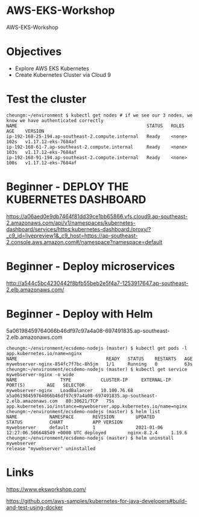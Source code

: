 # AWS-EKS-Workshop
AWS-EKS-Workshop

# Objectives
- Explore AWS EKS Kubernetes
- Create Kubernetes Cluster via Cloud 9

# Test the cluster
```
cheungm:~/environment $ kubectl get nodes # if we see our 3 nodes, we know we have authenticated correctly
NAME                                                STATUS   ROLES    AGE    VERSION
ip-192-168-25-194.ap-southeast-2.compute.internal   Ready    <none>   102s   v1.17.12-eks-7684af
ip-192-168-61-7.ap-southeast-2.compute.internal     Ready    <none>   103s   v1.17.12-eks-7684af
ip-192-168-91-194.ap-southeast-2.compute.internal   Ready    <none>   100s   v1.17.12-eks-7684af
```
# Beginner - DEPLOY THE KUBERNETES DASHBOARD

https://a06aed0e9db7464f81dd39ce1bb65866.vfs.cloud9.ap-southeast-2.amazonaws.com/api/v1/namespaces/kubernetes-dashboard/services/https:kubernetes-dashboard:/proxy/?_c9_id=livepreview1&_c9_host=https://ap-southeast-2.console.aws.amazon.com#/namespace?namespace=default

# Beginner - Deploy microservices

http://a544c5bc4230442f8bfb55beb2e5f4a7-1253917647.ap-southeast-2.elb.amazonaws.com/

# Beginner - Deploy with Helm

5a06198459764066b46df97c97a4a08-697491835.ap-southeast-2.elb.amazonaws.com

```
cheungm:~/environment/ecsdemo-nodejs (master) $ kubectl get pods -l app.kubernetes.io/name=nginx
NAME                                 READY   STATUS    RESTARTS   AGE
mywebserver-nginx-854fc7f7bc-8h5jm   1/1     Running   0          63s
cheungm:~/environment/ecsdemo-nodejs (master) $ kubectl get service mywebserver-nginx -o wide
NAME                TYPE           CLUSTER-IP     EXTERNAL-IP                                                                   PORT(S)        AGE   SELECTOR
mywebserver-nginx   LoadBalancer   10.100.76.68   a5a06198459764066b46df97c97a4a08-697491835.ap-southeast-2.elb.amazonaws.com   80:30621/TCP   75s   app.kubernetes.io/instance=mywebserver,app.kubernetes.io/name=nginx
cheungm:~/environment/ecsdemo-nodejs (master) $ helm list
NAME            NAMESPACE       REVISION        UPDATED                                 STATUS          CHART           APP VERSION
mywebserver     default         1               2021-01-06 12:27:06.506648549 +0000 UTC deployed        nginx-8.2.4     1.19.6     
cheungm:~/environment/ecsdemo-nodejs (master) $ helm uninstall mywebserver
release "mywebserver" uninstalled
```
# Links

https://www.eksworkshop.com/

https://github.com/aws-samples/kubernetes-for-java-developers#build-and-test-using-docker
